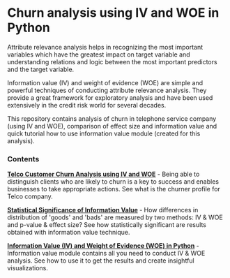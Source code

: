 # Churn analysis using IV and WOE in Python

Attribute relevance analysis helps in recognizing the most important variables which have the greatest impact on target variable and understanding relations and logic between the most important predictors and the target variable.

Information value (IV) and weight of evidence (WOE) are simple and powerful techniques of conducting attribute relevance analysis. They provide a great framework for exploratory analysis and have been used extensively in the credit risk world for several decades.

This repository contains analysis of churn in telephone service company (using IV and WOE), comparison of effect size and information value and quick tutorial how to use information value module (created for this analysis).



### Contents

[**Telco Customer Churn Analysis using IV and WOE**](https://github.com/klaudia-nazarko/iv-and-woe-python/blob/master/telco_customer_churn_analysis.ipynb) - Being able to distinguish clients who are likely to churn is a key to success and enables businesses to take appropriate actions. See what is the churner profile for Telco company.

[**Statistical Significance of Information Value**](https://github.com/klaudia-nazarko/iv-and-woe-python/blob/master/statistical_significance_of_information_value.ipynb) - How differences in distribution of 'goods' and 'bads' are measured by two methods: IV & WOE and p-value & effect size? See how statistically significant are results obtained with information value technique.

[**Information Value (IV) and Weight of Evidence (WOE) in Python**](https://github.com/klaudia-nazarko/iv-and-woe-python/blob/master/iv_and_woe_in_python.ipynb) - Information value module contains all you need to conduct IV & WOE analysis. See how to use it to get the results and create insightful visualizations.